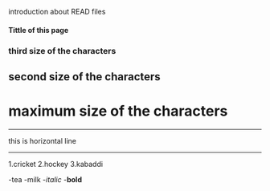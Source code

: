 introduction about READ files
#### Tittle of this page
### third size of the characters
## second size of the characters
# maximum size of the characters

***
this is horizontal line
***

1.cricket
2.hockey
3.kabaddi

-tea
-milk
-*italic*
-**bold**


